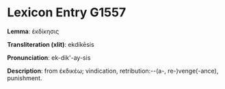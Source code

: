 # Lexicon Entry G1557

**Lemma**: ἐκδίκησις

**Transliteration (xlit)**: ekdíkēsis

**Pronunciation**: ek-dik'-ay-sis

**Description**:
from ἐκδικέω; vindication, retribution:--(a-, re-)venge(-ance), punishment.
